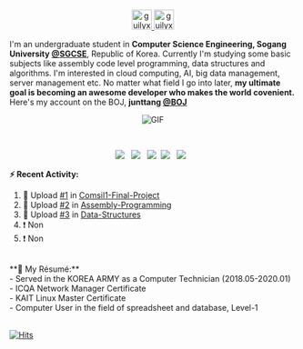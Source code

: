 <p align="center">
<br/>
<a href="https://www.instagram.com/hyeok_nim">
  <img alt="guilyx's Instagram" width="35px" src="https://image.flaticon.com/icons/svg/2111/2111421.svg" />
</a>  
<a href="https://www.facebook.com/profile.php?id=100003407949806">
  <img alt="guilyx's Facebook" width="35px" src="https://image.flaticon.com/icons/svg/2111/2111342.svg" />
</a>
</p>

I'm an undergraduate student in **Computer Science Engineering, Sogang University [@SGCSE](https://cs.sogang.ac.kr/cs/index_new.html)**, Republic of Korea. Currently I'm studying some basic subjects like assembly code level programming, data structures and algorithms. I'm interested in cloud computing, AI, big data management, server management etc. No matter what field I go into later, **my ultimate goal is becoming an awesome developer who makes the world covenient.** Here's my account on the BOJ, **junttang [@BOJ](https://www.acmicpc.net/user/junttang)**

<p align="center">
<img align="center" alt="GIF" src="https://media.giphy.com/media/JIX9t2j0ZTN9S/giphy.gif" />
</p>

<p align="center">
<!--  <img alig src="https://github-profile-trophy.vercel.app/?username=junttang&column=6&rank=SSS,SS,S,AAA,AA,A,B,C" /> -->
</p>

</br>
<p align="center">
<!-- <img src="https://img.shields.io/badge/HTML5-E34F26?style=flat-square&logo=HTML5&logoColor=white"/></a> &nbsp -->
<img src="https://img.shields.io/badge/C-D51007?style=flat-square&logo=C&logoColor=white"/></a> &nbsp
<img src="https://img.shields.io/badge/C++-00599C?style=flat-square&logo=c%2B%2B&logoColor=white"/></a> &nbsp
<img src="https://img.shields.io/badge/Python-3766AB?style=flat-square&logo=Python&logoColor=white"/></a>&nbsp
<img src="https://img.shields.io/badge/MASM-007AAC?style=flat-square&logo=AssemblyScript&logoColor=white"/></a> &nbsp
<img src="https://img.shields.io/badge/JavaScript-000000?style=flat-square&logo=JavaScript&logoColor=white"/></a> &nbsp
<!-- <img src="https://img.shields.io/badge/MongoDB-47A248?style=flat-square&logo=MongoDB&logoColor=white"/></a> &nbsp -->
<!-- <img src="https://img.shields.io/badge/MySQL-4479A1?style=flat-square&logo=MySQL&logoColor=white"/></a> &nbsp --> 
<!-- <img src="https://img.shields.io/badge/Amazon AWS-232F3E?style=flat-square&logo=Amazon%20AWS&logoColor=white"/></a> &nbsp </p> -->        
<br/>


**:zap: Recent Activity:**

<!--START_SECTION:activity-->
1. 🎉 Upload [#1](https://github.com/junttang/Comsil1-Final-Project/blob/master/ofApp.cpp) in [Comsil1-Final-Project](https://github.com/junttang/Comsil1-Final-Project/blob/master/ofApp.cpp)
2. 💪 Upload [#2](https://github.com/junttang/AssemblyProgrammingAssign) in [Assembly-Programming](https://github.com/junttang/AssemblyProgrammingAssign)
3. 💪 Upload [#3](https://github.com/junttang/DataStructuresAssign) in [Data-Structures](https://github.com/junttang/DataStructuresAssign)
4. ❗️ Non
5. ❗️ Non
<!--END_SECTION:activity-->
<br/>
**🌱 My Résumé:**
<br/>
<!--START_SECTION:Resume-->
- Served in the KOREA ARMY as a Computer Technician (2018.05-2020.01)<br/>
- ICQA Network Manager Certificate<br/>
- KAIT Linux Master Certificate<br/>
- Computer User in the field of spreadsheet and database, Level-1<br/>

<br/>

[![Hits](https://hits.seeyoufarm.com/api/count/incr/badge.svg?url=https%3A%2F%2Fgithub.com%2Fjunttang&count_bg=%23FFF35E&title_bg=%23555555&icon=redhat.svg&icon_color=%23FFFFFF&title=Visitors&edge_flat=false)](https://hits.seeyoufarm.com)
